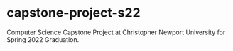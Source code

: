 # capstone-project-s22

Computer Science Capstone Project at Christopher Newport University for Spring 2022 Graduation.